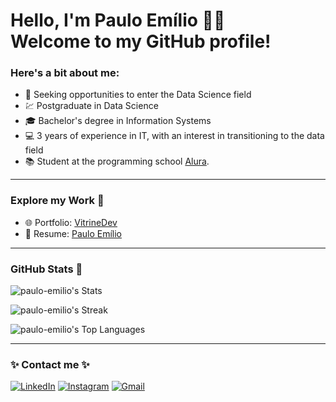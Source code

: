 <h1>Hello, I'm Paulo Emílio 🧑‍💻 <br>
  Welcome to my GitHub profile!</h1>

### Here's a bit about me:

- 🔭 Seeking opportunities to enter the Data Science field
- 💹 Postgraduate in Data Science
- 🎓 Bachelor's degree in Information Systems
- 💻 3 years of experience in IT, with an interest in transitioning to the data field
- 📚 Student at the programming school [Alura](https://cursos.alura.com.br/analista-de-dados-paulo-emilio-1690508096886-p631337).
<hr>

### Explore my Work 🚀

- 🌐 Portfolio: [VitrineDev](https://cursos.alura.com.br/vitrinedev/paulo-emilio)
- 📄 Resume: [Paulo Emílio](https://drive.google.com/file/d/1jrnkAIY_o_cPZ_xZsfqoTz1K1q-vuKaQ/view)
<hr>

### GitHub Stats 🔭 
![paulo-emilio's Stats](https://github-readme-stats.vercel.app/api?username=paulo-emilio&theme=chartreuse-dark&show_icons=true&hide_border=true&count_private=true)

![paulo-emilio's Streak](https://github-readme-streak-stats.herokuapp.com/?user=paulo-emilio&theme=chartreuse-dark&hide_border=true)

![paulo-emilio's Top Languages](https://github-readme-stats.vercel.app/api/top-langs/?username=paulo-emilio&theme=chartreuse-dark&show_icons=true&hide_border=true&layout=compact)

<hr>

### ✨ Contact me ✨

[<img alt="LinkedIn" src="https://img.shields.io/badge/linkedin%20-%230077B5.svg?&style=for-the-badge&logo=linkedin&logoColor=white"/>](https://www.linkedin.com/in/paulo-emilio/)
[<img alt="Instagram" src="https://img.shields.io/badge/pauloemilio%20-%23E4405F.svg?&style=for-the-badge&logo=Instagram&logoColor=white"/>](https://www.instagram.com/pauloemilio__/)
[<img alt="Gmail" src="https://img.shields.io/badge/Gmail-D14836?style=for-the-badge&logo=gmail&logoColor=white" />](mailto:pauloemilio.sistemas@gmail.com)
